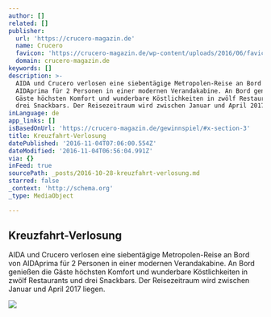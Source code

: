 ```yaml
---
author: []
related: []
publisher:
  url: 'https://crucero-magazin.de'
  name: Crucero
  favicon: 'https://crucero-magazin.de/wp-content/uploads/2016/06/favicon.ico'
  domain: crucero-magazin.de
keywords: []
description: >-
  AIDA und Crucero verlosen eine siebentägige Metropolen-Reise an Bord von
  AIDAprima für 2 Personen in einer modernen Verandakabine. An Bord genießen die
  Gäste höchsten Komfort und wunderbare Köstlichkeiten in zwölf Restaurants und
  drei Snackbars. Der Reisezeitraum wird zwischen Januar und April 2017 liegen.
inLanguage: de
app_links: []
isBasedOnUrl: 'https://crucero-magazin.de/gewinnspiel/#x-section-3'
title: Kreuzfahrt-Verlosung
datePublished: '2016-11-04T07:06:00.554Z'
dateModified: '2016-11-04T06:56:04.991Z'
via: {}
inFeed: true
sourcePath: _posts/2016-10-28-kreuzfahrt-verlosung.md
starred: false
_context: 'http://schema.org'
_type: MediaObject

---
```

<article style=""><h1>Kreuzfahrt-Verlosung</h1><p>AIDA und Crucero verlosen eine siebentägige Metropolen-Reise an Bord von AIDAprima für 2 Personen in einer modernen Verandakabine. An Bord genießen die Gäste höchsten Komfort und wunderbare Köstlichkeiten in zwölf Restaurants und drei Snackbars. Der Reisezeitraum wird zwischen Januar und April 2017 liegen.</p><img src="https://crucero-magazin.de/wp-content/uploads/2016/09/AIDAprima_ab_Hamburg-1.jpg" /></article>